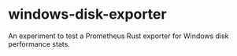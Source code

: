 # windows-disk-exporter
An experiment to test a Prometheus Rust exporter for Windows disk performance stats.
